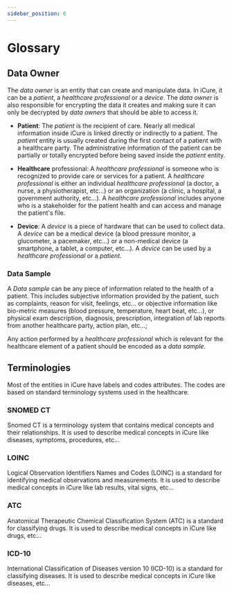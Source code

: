 ```yaml
---
sidebar_position: 6
---
```

# Glossary

## Data Owner

The _data owner_ is an entity that can create and manipulate data. In iCure, it can be a _patient_, a _healthcare professional_ or a _device_. 
The _data owner_ is also responsible for encrypting the data it creates and making sure it can only be decrypted by _data owners_ that should be able to access it.

* **Patient**: The _patient_ is the recipient of care. Nearly all medical information inside iCure is linked directly or indirectly to a patient. The _patient_ entity is usually created during the first contact of a patient with a healthcare party. The administrative information of the patient can be partially or totally encrypted before being saved inside the _patient_ entity.

* **Healthcare** professional: A _healthcare professional_ is someone who is recognized to provide care or services for a patient. A _healthcare professional_ is either an individual _healthcare professional_ (a doctor, a nurse, a physiotherapist, etc…) or an organization (a clinic, a hospital, a government authority, etc…). A _healthcare professional_ includes anyone who is a stakeholder for the patient health and can access and manage the patient's file.

* **Device**: A _device_ is a piece of hardware that can be used to collect data. A _device_ can be a medical device (a blood pressure monitor, a glucometer, a pacemaker, etc…) or a non-medical device (a smartphone, a tablet, a computer, etc…). A _device_ can be used by a _healthcare professional_ or a _patient_.

### Data Sample
A _Data sample_ can be any piece of information related to the health of a patient. This includes subjective information provided by the patient, such as complaints, reason for visit, feelings, etc… or objective information like bio-metric measures (blood pressure, temperature, heart beat, etc…), or physical exam description, diagnosis, prescription, integration of lab reports from another healthcare party, action plan, etc…;

Any action performed by a _healthcare professional_ which is relevant for the healthcare element of a patient should be encoded as a _data sample_.

## Terminologies
Most of the entities in iCure have labels and codes attributes. The codes are based on standard terminology systems used in the healthcare.

### SNOMED CT
Snomed CT is a terminology system that contains medical concepts and their relationships. It is used to describe medical concepts in iCure like diseases, symptoms, procedures, etc…

### LOINC
Logical Observation Identifiers Names and Codes (LOINC) is a standard for identifying medical observations and measurements. It is used to describe medical concepts in iCure like lab results, vital signs, etc…

### ATC
Anatomical Therapeutic Chemical Classification System (ATC) is a standard for classifying drugs. It is used to describe medical concepts in iCure like drugs, etc…

### ICD-10
International Classification of Diseases version 10 (ICD-10) is a standard for classifying diseases. It is used to describe medical concepts in iCure like diseases, etc…
